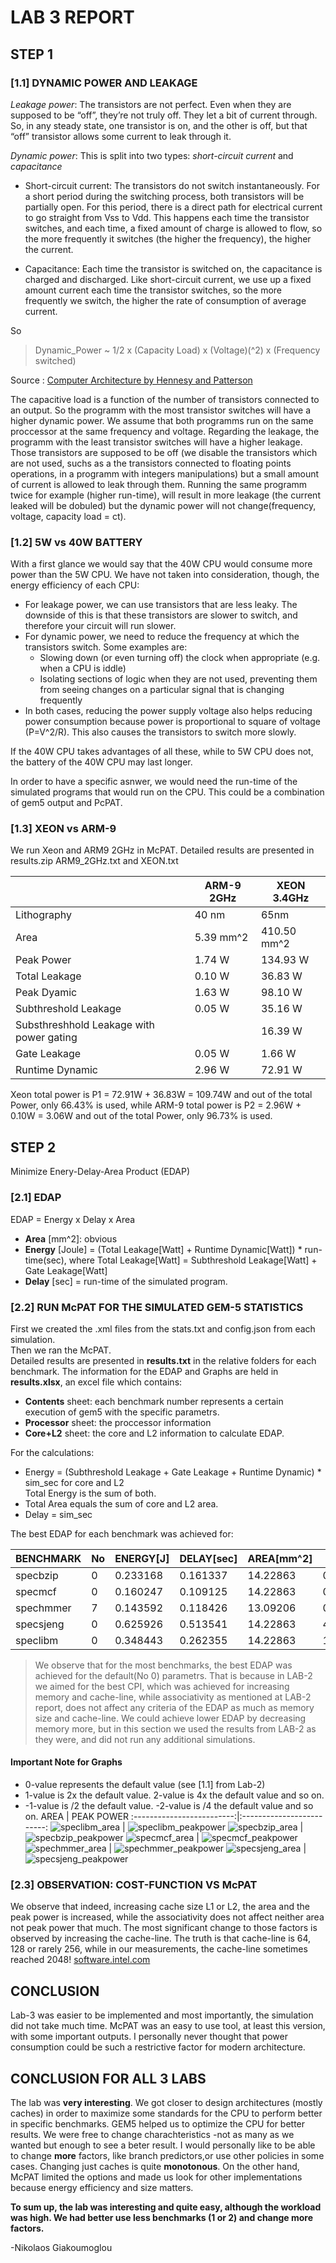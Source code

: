 # LAB 3 REPORT

## STEP 1

### [1.1] DYNAMIC POWER AND LEAKAGE

*Leakage power*: The transistors are not perfect. Even when they are supposed to be “off”, they’re not truly off. They let a bit of current through. So, in any steady state, one transistor is on, and the other is off, but that “off” transistor allows some current to leak through it.

*Dynamic power*: This is split into two types: *short-circuit current* and *capacitance*

* Short-circuit current: The transistors do not switch instantaneously. For a short period during the switching process, both transistors will be partially open. For this period, there is a direct path for electrical current to go straight from Vss to Vdd. This happens each time the transistor switches, and each time, a fixed amount of charge is allowed to flow, so the more frequently it switches (the higher the frequency), the higher the current.

* Capacitance: Each time the transistor is switched on, the capacitance is charged and discharged. Like short-circuit current, we use up a fixed amount current each time the transistor switches, so the more frequently we switch, the higher the rate of consumption of average current.

So

> Dynamic_Power ~ 1/2 x (Capacity Load) x (Voltage)(^2) x (Frequency switched)

Source : [Computer Architecture by Hennesy and Patterson](https://www.sciencedirect.com/topics/computer-science/dynamic-power)

The capacitive load is a function of the number of transistors connected to an output. So the programm with the most transistor switches will have a higher dynamic power. We assume that both programms run on the same proccessor at the same frequency and voltage. Regarding the leakage, the programm with the least transistor switches will have a higher leakage. Those transistors are supposed to be off (we disable the transistors which are not used, suchs as a the transistors connected to floating points operations, in a programm with integers manipulations) but a small amount of current is allowed to leak through them.
Running the same programm twice for example (higher run-time), will result in more leakage (the current leaked will be dobuled) but the dynamic power will not change(frequency, voltage, capacity load = ct).


### [1.2] 5W vs 40W BATTERY

With a first glance we would say that the 40W CPU would consume more power than the 5W CPU. We have not taken into consideration, though, the energy efficiency of each CPU:

* For leakage power, we can use transistors that are less leaky. The downside of this is that these transistors are slower to switch, and therefore your circuit will run slower.
* For dynamic power, we need to reduce the frequency at which the transistors switch. Some examples are:
  * Slowing down (or even turning off) the clock when appropriate (e.g. when a CPU is iddle)
  * Isolating sections of logic when they are not used, preventing them from seeing changes on a particular signal that is changing frequently
* In both cases, reducing the power supply voltage also helps reducing power consumption because power is proportional to square of voltage (P=V^2/R). This also causes the transistors to switch more slowly.

If the 40W CPU takes advantages of all these, while to 5W CPU does not, the battery of the 40W CPU may last longer.

In order to have a specific asnwer, we would need the run-time of the simulated programs that would run on the CPU. This could be a combination of gem5 output and PcPAT.

### [1.3] XEON vs ARM-9

We run Xeon and ARM9 2GHz in McPAT.
Detailed results are presented in results.zip ARM9_2GHz.txt and XEON.txt

|                                          | ARM-9 2GHz | XEON 3.4GHz |
|------------------------------------------|-----------|-------------|
| Lithography                              | 40 nm     | 65nm        |
| Area                                     | 5.39 mm^2 | 410.50 mm^2 |
| Peak Power                               | 1.74 W    | 134.93 W    |
| Total Leakage                            | 0.10 W    | 36.83 W     |
| Peak Dyamic                              | 1.63 W    | 98.10 W     |
| Subthreshold Leakage                     | 0.05 W    | 35.16 W     |
| Substhreshhold Leakage with power gating |           | 16.39 W     |
| Gate Leakage                             | 0.05 W    | 1.66 W      |
| Runtime Dynamic                          | 2.96 W    | 72.91 W     |

Xeon total power is P1 = 72.91W + 36.83W = 109.74W and out of the total Power, only 66.43% is used, while
ARM-9 total power is P2 = 2.96W + 0.10W = 3.06W and out of the total Power, only 96.73% is used.

## STEP 2

Minimize Enery-Delay-Area Product (EDAP)

### [2.1] EDAP

EDAP = Energy x Delay x Area

* 	__Area__ [mm^2]: obvious
* 	__Energy__ [Joule] = (Total Leakage[Watt] + Runtime Dynamic[Watt]) * run-time(sec), where Total Leakage[Watt] = Subthreshold Leakage[Watt] + Gate Leakage[Watt]
* 	__Delay__ [sec] = run-time of the simulated program.

### [2.2] RUN McPAT FOR THE SIMULATED GEM-5 STATISTICS

First we created the .xml files from the stats.txt and config.json from each simulation.  
Then we ran the McPAT.  
Detailed results are presented in __results.txt__ in the relative folders for each benchmark.
The information for the EDAP and Graphs are held in 	__results.xlsx__, an excel file which contains:
* 	__Contents__ sheet: each benchmark number represents a certain execution of gem5 with the specific parametrs.
* 	__Processor__ sheet: the proccessor information
* 	__Core+L2__ sheet: the core and L2 information to calculate EDAP.

For the calculations:
* Energy = (Subthreshold Leakage + Gate Leakage + Runtime Dynamic) * sim_sec for core and L2  
  Total Energy is the sum of both.
* Total Area equals the sum of core and L2 area.
* Delay = sim_sec

The best EDAP for each benchmark was achieved for:

| BENCHMARK | No | ENERGY[J] | DELAY[sec] | AREA[mm^2] | EDAP     | l1d_size | l1i_size | l2_size | l1i_assoc | l1d_assoc | l2_assoc | cache_line |
|-----------|----|-----------|------------|------------|----------|----------|----------|---------|-----------|-----------|----------|------------|
| specbzip  | 0  | 0.233168  | 0.161337   | 14.22863   | 0.535262 | 64       | 32       | 2       | 2         | 2         | 8        | 64         |
| specmcf   | 0  | 0.160247  | 0.109125   | 14.22863   | 0.248815 | 64       | 32       | 2       | 2         | 2         | 8        | 64         |
| spechmmer | 7  | 0.143592  | 0.118426   | 13.09206   | 0.22263  | 64       | 32       | 2       | 2         | 4         | 8        | 64         |
| specsjeng | 0  | 0.625926  | 0.513541   | 14.22863   | 4.573629 | 64       | 32       | 2       | 2         | 2         | 8        | 64         |
| speclibm  | 0  | 0.348443  | 0.262355   | 14.22863   | 1.30072  | 64       | 32       | 2       | 2         | 2         | 8        | 64         |


> We observe that for the most benchmarks, the best EDAP was achieved for the default(No 0) parametrs. That is because in LAB-2 we aimed for the best CPI, which was achieved for increasing memory and cache-line, while associativity as mentioned at LAB-2 report, does not affect any criteria of the EDAP as much as memory size and cache-line.
> We could achieve lower EDAP by decreasing memory more, but in this section we used the results from LAB-2 as they were, and did not run any additional simulations.

#### Important Note for Graphs
* 0-value represents the default value (see [1.1] from Lab-2)
* 1-value is 2x the default value. 2-value is 4x the default value and so on.
* -1-value is /2 the default value. -2-value is /4 the default value and so on.
AREA                       |  PEAK POWER
:-------------------------:|:-------------------------:
![speclibm_area](https://user-images.githubusercontent.com/57758089/70469897-a3b19500-1ad2-11ea-95d8-0052cdcd4bbc.png)  |  ![speclibm_peakpower](https://user-images.githubusercontent.com/57758089/70469911-a7ddb280-1ad2-11ea-88ff-8ef9fa62cf1a.png)
![specbzip_area](https://user-images.githubusercontent.com/57758089/70469900-a4e2c200-1ad2-11ea-8edb-ca5852fdecc3.png)  |  
![specbzip_peakpower](https://user-images.githubusercontent.com/57758089/70469898-a44a2b80-1ad2-11ea-9419-81ab80479f8e.png)
![specmcf_area](https://user-images.githubusercontent.com/57758089/70469903-a613ef00-1ad2-11ea-957f-3e143f0a063f.png)  |  ![specmcf_peakpower](https://user-images.githubusercontent.com/57758089/70469901-a57b5880-1ad2-11ea-982b-18a271c718a1.png)
![spechmmer_area](https://user-images.githubusercontent.com/57758089/70469907-a6ac8580-1ad2-11ea-930f-f87b3aedd102.png)  |  ![spechmmer_peakpower](https://user-images.githubusercontent.com/57758089/70469904-a6ac8580-1ad2-11ea-8115-dfb232d57d12.png)
![specsjeng_area](https://user-images.githubusercontent.com/57758089/70469910-a7451c00-1ad2-11ea-92f2-f041f7ca7933.png)  |  ![specsjeng_peakpower](https://user-images.githubusercontent.com/57758089/70469908-a7451c00-1ad2-11ea-8bd8-40bb3eeba043.png)

### [2.3] OBSERVATION: COST-FUNCTION VS McPAT

We observe that indeed, increasing cache size L1 or L2, the area and the peak power is increased, while the associativity does not affect neither area not peak power that much. The most significant change to those factors is observed by increasing the cache-line. The truth is that cache-line is 64, 128 or rarely 256, while in our measurements, the cache-line sometimes reached 2048! [software.intel.com](https://software.intel.com/en-us/articles/loop-optimizations-where-blocks-are-required)

## CONCLUSION

Lab-3 was easier to be implemented and most importantly, the simulation did not take much time. McPAT was an easy to use tool, at least this version, with some important outputs. I personally never thought that power consumption could be such a restrictive factor for modern architecture.

## CONCLUSION FOR ALL 3 LABS

The lab was __very interesting__. We got closer to design architectures (mostly caches) in order to maximize some standards for the CPU to perform better in specific benchmarks. GEM5 helped us to optimize the CPU for better results. We were free to change charachteristics -not as many as we wanted but enough to see a beter result. I would personally like to be able to change __more__ factors, like branch predictors,or use other policies in some cases. Changing just caches is quite __monotonous__. On the other hand, McPAT limited the options and made us look for other implementations because energy efficiency and size matters.

__To sum up, the lab was interesting and quite easy, although the workload was high. We had better use less benchmarks (1 or 2) and change more factors.__

-Nikolaos Giakoumoglou
